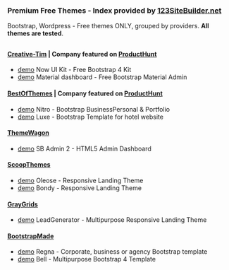 ### Premium Free Themes - Index provided by [123SiteBuilder.net](http://www.123SiteBuilder.net) 

Bootstrap, Wordpress - Free themes ONLY, grouped by providers. **All themes are tested**.  


## 
#### [Creative-Tim](https://www.creative-tim.com/bootstrap-themes/free) | Company featured on [ProductHunt](https://www.producthunt.com/) 

* [demo](http://www.123SiteBuilder.net/iframe?url=http://demos.creative-tim.com/now-ui-kit/index.html&provider=creative-tim.com&theme=now-ui-kit) Now UI Kit - Free Bootstrap 4 Kit
* [demo](http://www.123SiteBuilder.net/iframe?url=http://demos.creative-tim.com/material-dashboard/examples/dashboard.html&provider=creative-tim.com&theme=material-dashboard) Material dashboard - Free Bootstrap Material Admin

#### [BestOfThemes](https://www.bestofthemes.com) | Company featured on [ProductHunt](https://www.producthunt.com/)  

* [demo](https://freehtml5.co/demos/nitro/) Nitro - Bootstrap BusinessPersonal & Portfolio 
* [demo](http://www.123SiteBuilder.net/iframe?url=https://freehtml5.co/demos/luxe/&provider=bestofthemes.com&theme=luxe) Luxe - Bootstrap Template for hotel website
    
#### [ThemeWagon](https://themewagon.com/theme_tag/free/) 

* [demo](https://technext.github.io/startbootstrap-sb-admin-2/pages/index.html) SB Admin 2 - HTML5 Admin Dashboard

#### [ScoopThemes](http://www.scoopthemes.com/) 

* [demo](http://www.scoopthemes.com/templates/Oleose/Freeze/) Oleose - Responsive Landing Theme
* [demo](http://www.scoopthemes.com/templates/bondy/) Bondy - Responsive Landing Theme

#### [GrayGrids](https://graygrids.com)

* [demo](http://www.123SiteBuilder.net//iframe?url=http://vtdes.ru/demo/leadgen/&provider=graygrids.com&theme=leadgen) LeadGenerator - Multipurpose Responsive Landing Theme

#### [BootstrapMade](https://bootstrapmade.com)

* [demo](https://bootstrapmade.com/demo/Regna/) Regna - Corporate, business or agency Bootstrap template
* [demo](https://bootstrapmade.com/demo/Bell/) Bell - Multipurpose Bootstrap 4 Template





